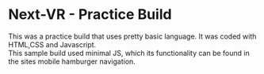 # Next-VR - Practice Build
This was a practice build that uses pretty basic language.  It was coded with HTML,CSS and Javascript.
<br />
This sample build used minimal JS, which its functionality can be found in the sites mobile hamburger navigation.
